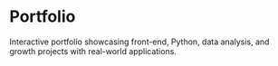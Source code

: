 # Portfolio
Interactive portfolio showcasing front-end, Python, data analysis, and growth projects with real-world applications.
